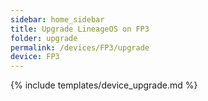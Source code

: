 ```yaml
---
sidebar: home_sidebar
title: Upgrade LineageOS on FP3
folder: upgrade
permalink: /devices/FP3/upgrade
device: FP3
---
```

{% include templates/device_upgrade.md %}
